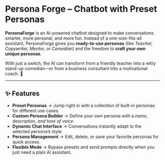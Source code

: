 # Persona Forge – Chatbot with Preset Personas

**PersonaForge** is an AI-powered chatbot designed to make conversations smarter, more personal, and more fun.
Instead of a one-size-fits-all assistant, PersonaForge gives you **ready-to-use personas** (like *Teacher, Copywriter, Mentor, or Comedian*) and the freedom to **craft your own unique personas**.

With just a switch, the AI can transform from a friendly teacher into a witty stand-up comedian—or from a business consultant into a motivational coach. 🚀

---

## ✨ Features

* **Preset Personas** → Jump right in with a collection of built-in personas for different use cases.
* **Custom Persona Builder** → Define your own persona with a *name, description, and tone of voice*.
* **Dynamic Chat Interface** → Conversations instantly adapt to the selected persona’s style.
* **Persona Management** → Edit, delete, or save your favorite personas for quick access.
* **Flexible Mode** → Bypass presets and send prompts directly when you just need a plain AI assistant.

